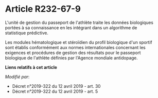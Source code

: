 # Article R232-67-9

L'unité de gestion du passeport de l'athlète traite les données biologiques portées à sa connaissance en les intégrant dans
un algorithme de statistique prédictive.

Les modules hématologique et stéroïdien du profil biologique d'un sportif sont établis conformément aux normes
internationales concernant les exigences et procédures de gestion des résultats pour le passeport biologique de l'athlète
définies par l'Agence mondiale antidopage.

**Liens relatifs à cet article**

_Modifié par_:

  - Décret n°2019-322 du 12 avril 2019 - art. 30
  - Décret n°2019-322 du 12 avril 2019 - art. 5
